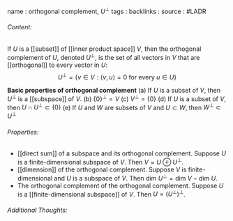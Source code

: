 name : orthogonal complement, $U^\perp$
tags : 
backlinks : 
source : #LADR 

###### Content:
If $U$ is a [[subset]] of [[inner product space]] $V$, then the orthogonal complement of $U$, denoted $U^\perp$, is the set of all vectors in $V$ that are [[orthogonal]] to every vector in $U$: $$U^\perp = \{v \in V: \langle v,u \rangle = 0 \text{ for every } u \in U\}$$

**Basic properties of orthogonal complement**
(a) If $U$ is a subset of $V$, then $U^\perp$ is a [[subspace]] of $V$.
(b) $\{0\}^\perp = V$
(c) $V^\perp = \{0\}$
(d) If $U$ is a subset of $V$, then $U \cap U^\perp \subset \{0\}$
(e) If $U$ and $W$ are subsets of $V$ and $U \subset W$, then $W^\perp \subset U^\perp$

###### Properties:
- [[direct sum]] of a subspace and its orthogonal complement. Suppose $U$ is a finite-dimensional subspace of $V$. Then $V = U \oplus U^\perp$.
- [[dimension]] of the orthogonal complement. Suppose $V$ is finite-dimensional and $U$ is a subspace of $V$. Then $\text{dim }U^\perp = \text{dim }V - \text{dim }U$.
- The orthogonal complement of the orthogonal complement. Suppose $U$ is a [[finite-dimensional subspace]] of $V$. Then $U  = (U^\perp)^\perp$.

###### Additional Thoughts:
